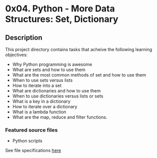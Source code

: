 # 0x04. Python - More Data Structures: Set, Dictionary
## Description
This project directory contains tasks that acheive the following learning objectives:

* Why Python programming is awesome
* What are sets and how to use them
* What are the most common methods of set and how to use them
* When to use sets versus lists
* How to iterate into a set
* What are dictionaries and how to use them
* When to use dictionaries versus lists or sets
* What is a key in a dictionary
* How to iterate over a dictionary
* What is a lambda function
* What are the map, reduce and filter functions.

### Featured source files
* Python scripts

See file specifications [here](https://github.com/weldsh2535/alx-higher_level_programming#readme)
